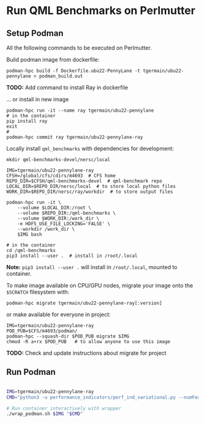 # Run QML Benchmarks on Perlmutter

## Setup Podman

All the following commands to be executed on Perlmutter.

Build podman image from dockerfile:
```
podman-hpc build -f Dockerfile.ubu22-PennyLane -t tgermain/ubu22-pennylane > podman_build.out
```

**TODO:** Add command to install Ray in dockerfile

... or install in new image
```
podman-hpc run -it --name ray tgermain/ubu22-pennylane
# in the container
pip install ray
exit
# 
podman-hpc commit ray tgermain/ubu22-pennylane-ray
```

Locally install `qml_benchmarks` with dependencies for development:
```
mkdir qml-benchmarks-devel/nersc/local

IMG=tgermain/ubu22-pennylane-ray
CFSH=/global/cfs/cdirs/m4693  # CFS home
REPO_DIR=$CFSH/qml-benchmarks-devel  # qml-benchmark repo
LOCAL_DIR=$REPO_DIR/nersc/local  # to store local python files
WORK_DIR=$REPO_DIR/nersc/ray/workdir  # to store output files

podman-hpc run -it \
    --volume $LOCAL_DIR:/root \
    --volume $REPO_DIR:/qml-benchmarks \
    --volume $WORK_DIR:/work_dir \
    -e HDF5_USE_FILE_LOCKING='FALSE' \
    --workdir /work_dir \
    $IMG bash

# in the container
cd /qml-benchmarks
pip3 install --user .  # install in /root/.local
```

**Note:** `pip3 install --user .` will install in `/root/.local`, mounted to container.

To make image available on CPU/GPU nodes, migrate your image onto the `$SCRATCH` filesystem with:
```
podman-hpc migrate tgermain/ubu22-pennylane-ray[:version]
```
or make available for everyone in project:
```
IMG=tgermain/ubu22-pennylane-ray
POD_PUB=$CFS/m4693/podman/
podman-hpc --squash-dir $POD_PUB migrate $IMG
chmod -R a+rx $POD_PUB   # to allow anyone to use this image
```

**TODO:** Check and update instructions about migrate for project

## Run Podman

``` bash

IMG=tgermain/ubu22-pennylane-ray
CMD="python3 -u performance_indicators/perf_ind_variational.py --numFeatures 4 --inputPath performance_indicators/linearly_separable/"

# Run container interactively with wrapper
./wrap_podman.sh $IMG "$CMD"
```